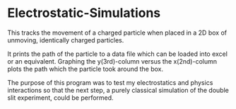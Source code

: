 # Electrostatic-Simulations

This tracks the movement of a charged particle when placed in a 2D box of unmoving, identically charged particles.

It prints the path of the particle to a data file which can be loaded into excel or an equivalent. Graphing the y(3rd)-column versus the x(2nd)-column plots the path which the particle took around the box.

The purpose of this program was to test my electrostatics and physics interactions so that the next step, a purely classical simulation of the double slit experiment, could be performed.

